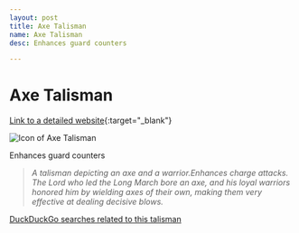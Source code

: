```yaml
---
layout: post
title: Axe Talisman
name: Axe Talisman
desc: Enhances guard counters

---
```

# Axe Talisman
[Link to a detailed website](https://eldenring.wiki.fextralife.com/Axe+Talisman){:target="_blank"}

![Icon of Axe Talisman](https://eldenring.wiki.fextralife.com/file/Elden-Ring/axe_talisman_talisman_elden_ring_wiki_guide_200px.png)

Enhances guard counters

>*A talisman depicting an axe and a warrior.Enhances charge attacks. The Lord who led the Long March bore an axe, and his loyal warriors honored him by wielding axes of their own, making them very effective at dealing decisive blows.*

[DuckDuckGo searches related to this talisman]({{site.baseurl}}/searches/AxeTalisman)


